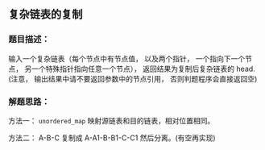 ## 复杂链表的复制

### 题目描述：
输入一个复杂链表（每个节点中有节点值， 以及两个指针， 一个指向下一个节点， 另一个特殊指针指向任意一个节点）， 返回结果为复制后复杂链表的 head. (注意， 输出结果中请不要返回参数中的节点引用， 否则判题程序会直接返回空)

### 解题思路：
方法一： `unordered_map` 映射源链表和目的链表，相对位置相同。 

方法二： A-B-C 复制成 A-A1-B-B1-C-C1 然后分离。(有空再实现) 

